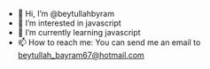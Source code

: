 - 👋 Hi, I’m @beytullahbyram
- 👀 I’m interested in javascript
- 🌱 I’m currently learning javascript  
- 📫 How to reach me: You can send me an email to beytullah_bayram67@hotmail.com

<!---
beytullahbyram/beytullahbyram is a ✨ special ✨ repository because its `README.md` (this file) appears on your GitHub profile.
You can click the Preview link to take a look at your changes.
--->
